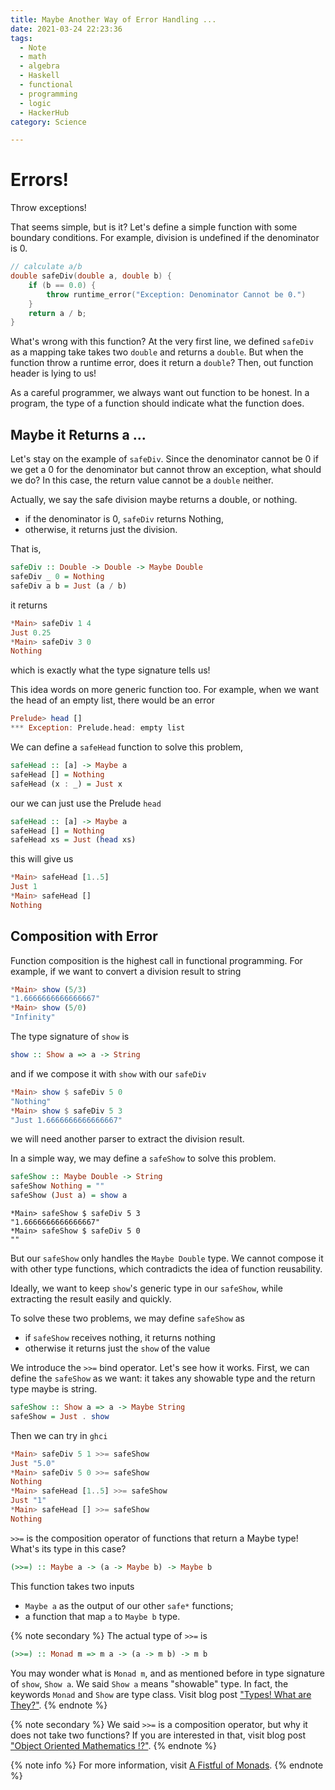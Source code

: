 ```yaml
---
title: Maybe Another Way of Error Handling ...
date: 2021-03-24 22:23:36
tags:
  - Note
  - math
  - algebra
  - Haskell
  - functional
  - programming
  - logic
  - HackerHub
category: Science

---
```


# Errors!

Throw exceptions!

That seems simple,
but is it?
Let's define a simple function with some boundary conditions.
For example, division is undefined if the denominator is 0.

```cpp
// calculate a/b
double safeDiv(double a, double b) {
    if (b == 0.0) {
        throw runtime_error("Exception: Denominator Cannot be 0.")
    }
    return a / b;
}
```

What's wrong with this function?
At the very first line,
we defined `safeDiv` as a mapping take takes two `double` and returns a `double`.
But when the function throw a runtime error,
does it return a `double`?
Then, out function header is lying to us!

As a careful programmer,
we always want out function to be honest.
In a program, the type of a function should indicate what the function does.

## Maybe it Returns a ...

Let's stay on the example of `safeDiv`.
Since the denominator cannot be 0
if we get a 0 for the denominator but cannot throw an exception,
what should we do?
In this case, the return value cannot be a `double` neither.

Actually,
we say the safe division maybe returns a double, or nothing.
* if the denominator is 0, `safeDiv` returns Nothing,
* otherwise, it returns just the division.

That is,

```haskell
safeDiv :: Double -> Double -> Maybe Double
safeDiv _ 0 = Nothing
safeDiv a b = Just (a / b)
```

it returns

```haskell
*Main> safeDiv 1 4
Just 0.25
*Main> safeDiv 3 0
Nothing
```

which is exactly what the type signature tells us!

This idea words on more generic function too.
For example,
when we want the head of an empty list,
there would be an error

```haskell
Prelude> head []
*** Exception: Prelude.head: empty list
```

We can define a `safeHead` function to solve this problem,

```haskell
safeHead :: [a] -> Maybe a
safeHead [] = Nothing
safeHead (x : _) = Just x
```

our we can just use the Prelude `head`

```haskell
safeHead :: [a] -> Maybe a
safeHead [] = Nothing
safeHead xs = Just (head xs)
```

this will give us 

```haskell
*Main> safeHead [1..5]
Just 1
*Main> safeHead []
Nothing
```

## Composition with Error

Function composition is the highest call in functional programming.
For example, if we want to convert a division result to string

```haskell
*Main> show (5/3)
"1.6666666666666667"
*Main> show (5/0)
"Infinity"
```

The type signature of `show` is

```haskell
show :: Show a => a -> String
```

and if we compose it with `show` with our `safeDiv`

```haskell
*Main> show $ safeDiv 5 0
"Nothing"
*Main> show $ safeDiv 5 3
"Just 1.6666666666666667"
```

we will need another parser to extract the division result.

In a simple way,
we may define a `safeShow` to solve this problem.

```haskell
safeShow :: Maybe Double -> String
safeShow Nothing = ""
safeShow (Just a) = show a
```

```
*Main> safeShow $ safeDiv 5 3
"1.6666666666666667"
*Main> safeShow $ safeDiv 5 0
""
```

But our `safeShow` only handles the `Maybe Double` type.
We cannot compose it with other type functions,
which contradicts the idea of function reusability.

Ideally, we want to keep `show`'s generic type in our `safeShow`,
while extracting the result easily and quickly.

To solve these two problems, we may define `safeShow` as
* if `safeShow` receives nothing, it returns nothing
* otherwise it returns just the `show` of the value

We introduce the `>>=` bind operator.
Let's see how it works.
First, we can define the `safeShow` as we want:
it takes any showable type and the return type maybe is string.

```haskell
safeShow :: Show a => a -> Maybe String
safeShow = Just . show
```

Then we can try in `ghci`
```haskell
*Main> safeDiv 5 1 >>= safeShow
Just "5.0"
*Main> safeDiv 5 0 >>= safeShow
Nothing
*Main> safeHead [1..5] >>= safeShow
Just "1"
*Main> safeHead [] >>= safeShow
Nothing
```

`>>=` is the composition operator of functions that return a Maybe type!
What's its type in this case?

```haskell
(>>=) :: Maybe a -> (a -> Maybe b) -> Maybe b
```

This function takes two inputs
* `Maybe a` as the output of our other `safe*` functions;
* a function that map `a` to `Maybe b` type.

{% note secondary %}
The actual type of `>>=` is
```haskell
(>>=) :: Monad m => m a -> (a -> m b) -> m b
```
You may wonder what is `Monad m`, 
and as mentioned before in type signature of `show`, `Show a`.
We said `Show a` means "showable" type.
In fact, the keywords `Monad` and `Show` are type class.
Visit blog post ["Types! What are They?"]().
{% endnote %}

{% note secondary %}
We said `>>=` is a composition operator,
but why it does not take two functions?
If you are interested in that,
visit blog post ["Object Oriented Mathematics !?"]().
{% endnote %}

{% note info %}
For more information,
visit [A Fistful of Monads](http://learnyouahaskell.com/a-fistful-of-monads).
{% endnote %}
